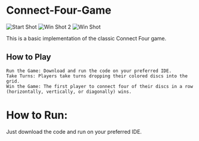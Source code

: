 # Connect-Four-Game
![Start Shot](https://github.com/user-attachments/assets/3e7da981-09d4-493d-937d-0e276d88e002)
![Win Shot 2](https://github.com/user-attachments/assets/ecaa7db3-41ad-4bb2-af79-75ed7d4f62a9)
![Win Shot](https://github.com/user-attachments/assets/cd4d4369-f8aa-4151-9a55-1da71892425d)


This is a basic implementation of the classic Connect Four game.

 ## How to Play

    Run the Game: Download and run the code on your preferred IDE.
    Take Turns: Players take turns dropping their colored discs into the grid.
    Win the Game: The first player to connect four of their discs in a row (horizontally, vertically, or diagonally) wins.

# How to Run:
Just download the code and run on your preferred IDE.
